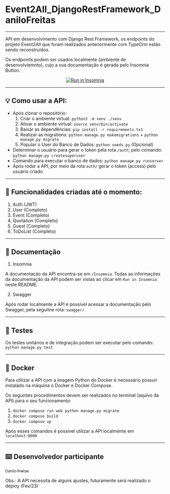 # Event2All_DjangoRestFramework_DaniloFreitas

---

API em desenvolvimento com Django Rest Framework, os endpoints do projeto Event2All que foram realizados anteriormente com TypeOrm estão sendo reconstruídos. 

Os endpoints podem ser usados localmente (ambiente de desenvolviemnto), cujo a sua documentação é gerada pelo Insomnia Button.

<p align="center">
<a href="https://insomnia.rest/run/?label=API%20Event2All%20-%20Django%20Rest%20Framework%20-%20Danilo%20Freitas&uri=https%3A%2F%2Fraw.githubusercontent.com%2Fdanilojpfreitas%2FEvent2All_DjangoRestFramework_DaniloFreitas%2Fmain%2FInsomnia%2FInsomnia_2023-02-01.json" target="_blank"><img src="https://insomnia.rest/images/run.svg" alt="Run in Insomnia"></a>
</p>

---
## :bulb: Como usar a API:
  - Após clonar o repositório:
      1) Criar o ambiente virtual: `python3 -m venv ./venv`
      2) Ativar o ambiente virtual: `source venv/bin/activate`
      3) Baixar as dependências: `pip install -r requirements.txt`
      4) Realizar as migrations: `python manage.py makemigrations` + `python manage.py migrate`
      5) Popular o User do Banco de Dados: `python seeds.py` (Opcional)
  - Determinar o usuário para gerar o token pela rota `/auth`, pelo comando: `python manage.py createsuperuser` 
  - Comando para executar o banco de dados: `python manage.py runserver`
  - Após rodar a API, por meio da rota `auth/` gerar o token (access) pelo usuário criado 
  
---
## :memo: Funcionalidades criadas até o momento: 

1. Auth (JWT)
2. User (Completo)
3. Event (Completo)
4. Quotation (Completo)
5. Guest (Completo)
6. ToDoList (Completo)

---
## :page_with_curl: Documentação

1) Insomnia

  A documentação da API encontra-se em `/Insomnia`.
  Todas as informações da documentação da API podem ser vistas ao clicar em `Run in Insomnia` neste README.   

2) Swagger

Após rodar localmente a API é possível acessar a documentação pelo Swagger, pela seguitne rota: `swagger/`

---
## :test_tube: Testes

Os testes unitários e de integração podem ser executar pelo comando: `python manage.py test`

---
## :whale2: Docker

Para utilizar a API com a imagem Python do Docker é necessário possuir instalado na máquina o Docker e Docker Compose.

Os seguintes procedimentos devem ser realizados no terminal (aquivo da API) para o seu funcionamento:

  1) `docker compose run web python manage.py migrate`
  2) `docker compose build`
  3) `docker compose up`

Após esses comandos é possível utilizar a API localmente em `localhost:8000`

---

## :keyboard: Desenvolvedor participante
 
[<sub>Danilo Freitas</sub>](https://github.com/danilojpfreitas)  

Obs.: A API necessita de alguns ajustes, futuramente será realizado o deploy (Fev/23)
